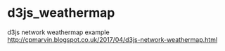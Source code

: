 # d3js_weathermap
d3js network weathermap 
example http://cpmarvin.blogspot.co.uk/2017/04/d3js-network-weathermap.html
